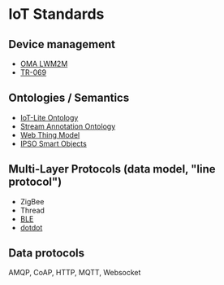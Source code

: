 # IoT Standards

## Device management
* [OMA LWM2M](http://openmobilealliance.org/iot/lightweight-m2m-lwm2m)
* [TR-069](https://www.broadband-forum.org/technical/download/TR-069_Amendment-5.pdf)

## Ontologies / Semantics
* [IoT-Lite Ontology](http://iot.ee.surrey.ac.uk/fiware/ontologies/iot-lite)
* [Stream Annotation Ontology](http://iot.ee.surrey.ac.uk/citypulse/ontologies/sao/sao)
* [Web Thing Model](https://www.w3.org/Submission/wot-model/)
* [IPSO Smart Objects](https://www.ipso-alliance.org/ipso-community/resources/smart-objects-interoperability/)

## Multi-Layer Protocols (data model, "line protocol")
* ZigBee
* Thread
* [BLE](https://www.bluetooth.com/specifications/bluetooth-core-specification)
* [dotdot](https://www.speakdotdot.com)

## Data protocols
AMQP, CoAP, HTTP, MQTT, Websocket
